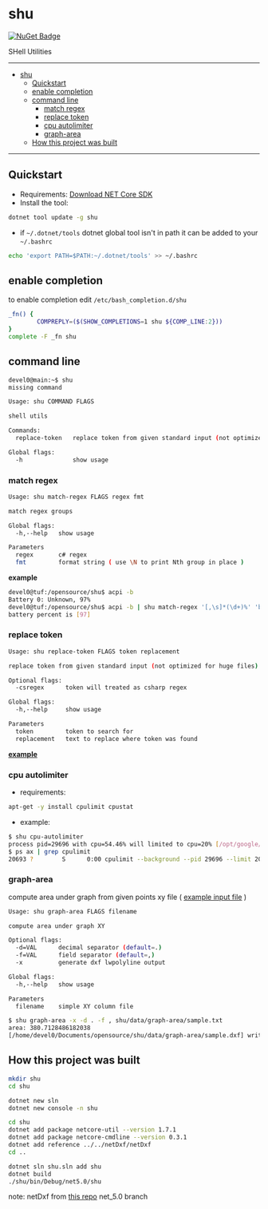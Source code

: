 # shu

[![NuGet Badge](https://buildstats.info/nuget/shu)](https://www.nuget.org/packages/shu/)

SHell Utilities

<hr/>

<!-- TOC -->
- [shu](#shu)
  * [Quickstart](#quickstart)
  * [enable completion](#enable-completion)
  * [command line](#command-line)
    + [match regex](#match-regex)
    + [replace token](#replace-token)
    + [cpu autolimiter](#cpu-autolimiter)
    + [graph-area](#graph-area)
  * [How this project was built](#how-this-project-was-built)
<!-- TOCEND -->

<hr/>

## Quickstart

- Requirements: [Download NET Core SDK](https://dotnet.microsoft.com/download)
- Install the tool:

```sh
dotnet tool update -g shu
```

- if `~/.dotnet/tools` dotnet global tool isn't in path it can be added to your `~/.bashrc`

```sh
echo 'export PATH=$PATH:~/.dotnet/tools' >> ~/.bashrc
```

## enable completion

to enable completion edit `/etc/bash_completion.d/shu`

```sh
_fn() {  
        COMPREPLY=($(SHOW_COMPLETIONS=1 shu ${COMP_LINE:2}))
}
complete -F _fn shu
```

## command line

```sh
devel0@main:~$ shu
missing command

Usage: shu COMMAND FLAGS

shell utils

Commands:
  replace-token   replace token from given standard input (not optimized for huge files)

Global flags:
  -h              show usage
```

### match regex

```sh
Usage: shu match-regex FLAGS regex fmt

match regex groups

Global flags:
  -h,--help   show usage

Parameters
  regex       c# regex
  fmt         format string ( use \N to print Nth group in place )
```

**example**

```sh
devel0@tuf:/opensource/shu$ acpi -b
Battery 0: Unknown, 97%
devel0@tuf:/opensource/shu$ acpi -b | shu match-regex '[,\s]*(\d+)%' 'battery percent is [\\1]'
battery percent is [97]
```

### replace token

```sh
Usage: shu replace-token FLAGS token replacement

replace token from given standard input (not optimized for huge files)

Optional flags:
  -csregex      token will treated as csharp regex

Global flags:
  -h,--help     show usage

Parameters
  token         token to search for
  replacement   text to replace where token was found
```

[**example**](https://github.com/devel0/security-manager/blob/8ed0f574fa649d5131d2ea2ea8e2dea5338500d2/docker/Dockerfile#L49-L52)

### cpu autolimiter

- requirements:

```sh
apt-get -y install cpulimit cpustat
```

- example:

```sh
$ shu cpu-autolimiter
process pid=29696 with cpu=54.46% will limited to cpu=20% [/opt/google/chrome/nacl_helper]
$ ps ax | grep cpulimit
20693 ?        S      0:00 cpulimit --background --pid 29696 --limit 20
```

### graph-area

compute area under graph from given points xy file ( [example input file](data/sample.txt) )

```sh
Usage: shu graph-area FLAGS filename

compute area under graph XY

Optional flags:
  -d=VAL      decimal separator (default=.)
  -f=VAL      field separator (default=,)
  -x          generate dxf lwpolyline output

Global flags:
  -h,--help   show usage

Parameters
  filename    simple XY column file
```

```sh
$ shu graph-area -x -d . -f , shu/data/graph-area/sample.txt
area: 380.7128486182038
[/home/devel0/Documents/opensource/shu/data/graph-area/sample.dxf] written.
```

## How this project was built

```sh
mkdir shu
cd shu

dotnet new sln
dotnet new console -n shu

cd shu
dotnet add package netcore-util --version 1.7.1
dotnet add package netcore-cmdline --version 0.3.1
dotnet add reference ../../netDxf/netDxf
cd ..

dotnet sln shu.sln add shu
dotnet build
./shu/bin/Debug/net5.0/shu
```

note: netDxf from [this repo](https://github.com/haplokuon/netDxf/tree/net_5.0) net_5.0 branch